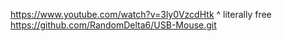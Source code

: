 https://www.youtube.com/watch?v=3ly0VzcdHtk
^
literally free
https://github.com/RandomDelta6/USB-Mouse.git
